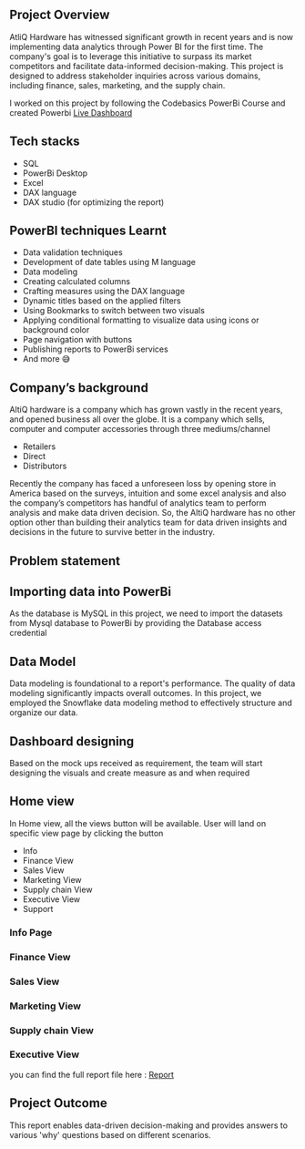 ## Project Overview

AtliQ Hardware has witnessed significant growth in recent years and is now implementing data analytics through Power BI for the first time. The company's goal is to leverage this initiative to surpass its market competitors and facilitate data-informed decision-making. This project is designed to address stakeholder inquiries across various domains, including finance, sales, marketing, and the supply chain.

I worked on this project by following the Codebasics PowerBi Course and created Powerbi [Live Dashboard](https://app.powerbi.com/view?r=eyJrIjoiNWJkZTE3NTctNjFiMy00ZWJiLThmNmEtZDM1YzVhYzFlYmU5IiwidCI6ImM2ZTU0OWIzLTVmNDUtNDAzMi1hYWU5LWQ0MjQ0ZGM1YjJjNCJ9)

## Tech stacks

- SQL
- PowerBi Desktop
- Excel
- DAX language
- DAX studio (for optimizing the report)

## PowerBI techniques Learnt

- Data validation techniques
- Development of date tables using M language
- Data modeling
- Creating calculated columns
- Crafting measures using the DAX language
- Dynamic titles based on the applied filters
- Using Bookmarks to switch between two visuals
- Applying conditional formatting to visualize data using icons or background color
- Page navigation with buttons
- Publishing reports to PowerBi services
- And more 😅

## Company’s background

AltiQ hardware is a company which has grown vastly in the recent years, and opened business all over the globe. It is a company which sells, computer and computer accessories through three mediums/channel
- Retailers
- Direct
- Distributors

Recently the company has faced a unforeseen loss by opening store in America based on the surveys, intuition and some excel analysis and also the company’s competitors has handful of analytics team to perform analysis and make data driven decision. So, the AltiQ hardware has no other option other than building their analytics team for data driven insights and decisions in the future to survive better in the industry. 

## Problem statement


## Importing data into PowerBi

As the database is MySQL in this project, we need to import the datasets from Mysql database to PowerBi by providing the Database access credential

## Data Model

Data modeling is foundational to a report's performance. The quality of data modeling significantly impacts overall outcomes.
In this project, we employed the Snowflake data modeling method to effectively structure and organize our data.

## Dashboard designing

Based on the mock ups received as requirement, the team will start designing the visuals and create measure as and when required

## Home view

In Home view, all the views button will be available. User will land on specific view page by clicking the button 

- Info
- Finance View
- Sales View
- Marketing View
- Supply chain View
- Executive View
- Support

### Info Page

### Finance View

### Sales View

### Marketing View

### Supply chain View

### Executive View

you can find the full report file here : [Report]()

## Project Outcome

This report enables data-driven decision-making and provides answers to various 'why' questions based on different scenarios.
